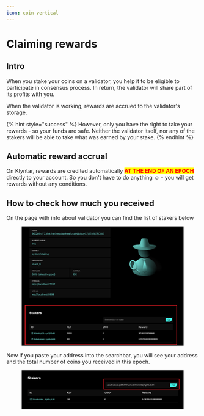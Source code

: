 ```yaml
---
icon: coin-vertical
---
```


# Claiming rewards

## Intro

When you stake your coins on a validator, you help it to be eligible to participate in consensus process. In return, the validator will share part of its profits with you.

When the validator is working, rewards are accrued to the validator's storage.

{% hint style="success" %}
However, only you have the right to take your rewards - so your funds are safe. Neither the validator itself, nor any of the stakers will be able to take what was earned by your stake.
{% endhint %}

## Automatic reward accrual

On Klyntar, rewards are credited automatically <mark style="color:red;">**AT THE END OF AN EPOCH**</mark> directly to your account. So you don't have to do anything :relaxed: - you will get rewards without any conditions.

## How to check how much you received

On the page with info about validator you can find the list of stakers below

<figure><img src="../../.gitbook/assets/image (63).png" alt=""><figcaption></figcaption></figure>

Now if you paste your address into the searchbar, you will see your address and the total number of coins you received in this epoch.

<figure><img src="../../.gitbook/assets/image (62).png" alt=""><figcaption></figcaption></figure>
